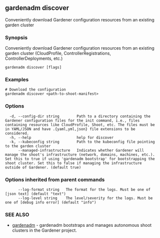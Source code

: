 ## gardenadm discover

Conveniently download Gardener configuration resources from an existing garden cluster

### Synopsis

Conveniently download Gardener configuration resources from an existing garden cluster (CloudProfile, ControllerRegistrations, ControllerDeployments, etc.)

```
gardenadm discover [flags]
```

### Examples

```
# Download the configuration
gardenadm discover <path-to-shoot-manifest>
```

### Options

```
  -d, --config-dir string        Path to a directory containing the Gardener configuration files for the init command, i.e., files containing resources like CloudProfile, Shoot, etc. The files must be in YAML/JSON and have .{yaml,yml,json} file extensions to be considered.
  -h, --help                     help for discover
  -k, --kubeconfig string        Path to the kubeconfig file pointing to the garden cluster
      --managed-infrastructure   Indicates whether Gardener will manage the shoot's infrastructure (network, domains, machines, etc.). Set this to true if using 'gardenadm bootstrap' for bootstrapping the shoot cluster. Set this to false if managing the infrastructure outside of Gardener. (default true)
```

### Options inherited from parent commands

```
      --log-format string   The format for the logs. Must be one of [json text] (default "text")
      --log-level string    The level/severity for the logs. Must be one of [debug info error] (default "info")
```

### SEE ALSO

* [gardenadm](gardenadm.md)	 - gardenadm bootstraps and manages autonomous shoot clusters in the Gardener project.

